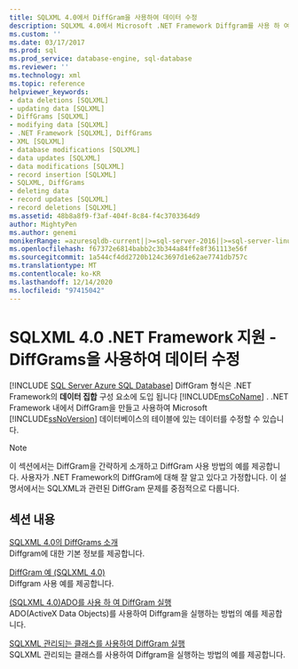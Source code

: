 ```yaml
---
title: SQLXML 4.0에서 DiffGram을 사용하여 데이터 수정
description: SQLXML 4.0에서 Microsoft .NET Framework Diffgram를 사용 하 여 Microsoft SQL Server 데이터베이스 테이블의 데이터를 수정 하는 방법에 대 한 정보를 확인 합니다.
ms.custom: ''
ms.date: 03/17/2017
ms.prod: sql
ms.prod_service: database-engine, sql-database
ms.reviewer: ''
ms.technology: xml
ms.topic: reference
helpviewer_keywords:
- data deletions [SQLXML]
- updating data [SQLXML]
- DiffGrams [SQLXML]
- modifying data [SQLXML]
- .NET Framework [SQLXML], DiffGrams
- XML [SQLXML]
- database modifications [SQLXML]
- data updates [SQLXML]
- data modifications [SQLXML]
- record insertion [SQLXML]
- SQLXML, DiffGrams
- deleting data
- record updates [SQLXML]
- record deletions [SQLXML]
ms.assetid: 48b8a8f9-f3af-404f-8c84-f4c3703364d9
author: MightyPen
ms.author: genemi
monikerRange: =azuresqldb-current||>=sql-server-2016||>=sql-server-linux-2017||=azuresqldb-mi-current
ms.openlocfilehash: f67372e6814babb2c3b344a84ffe8f361113e56f
ms.sourcegitcommit: 1a544cf4dd2720b124c3697d1e62ae7741db757c
ms.translationtype: MT
ms.contentlocale: ko-KR
ms.lasthandoff: 12/14/2020
ms.locfileid: "97415042"
---
```

# <a name="sqlxml-40-net-framework-support---using-diffgrams-to-modify-data"></a>SQLXML 4.0 .NET Framework 지원 - DiffGrams을 사용하여 데이터 수정
[!INCLUDE [SQL Server Azure SQL Database](../../../includes/applies-to-version/sql-asdb.md)]
  DiffGram 형식은 .NET Framework의 **데이터 집합** 구성 요소에 도입 됩니다 [!INCLUDE[msCoName](../../../includes/msconame-md.md)] . .NET Framework 내에서 DiffGram을 만들고 사용하여 Microsoft [!INCLUDE[ssNoVersion](../../../includes/ssnoversion-md.md)] 데이터베이스의 테이블에 있는 데이터를 수정할 수 있습니다.  
  
> [!NOTE]  
>  이 섹션에서는 DiffGram을 간략하게 소개하고 DiffGram 사용 방법의 예를 제공합니다. 사용자가 .NET Framework의 DiffGram에 대해 잘 알고 있다고 가정합니다. 이 설명서에서는 SQLXML과 관련된 DiffGram 문제를 중점적으로 다룹니다.  
  
## <a name="in-this-section"></a>섹션 내용  
 [SQLXML 4.0의 DiffGrams 소개](../../../relational-databases/sqlxml-annotated-xsd-schemas-xpath-queries/diffgram/introduction-to-diffgrams-in-sqlxml-4-0.md)  
 Diffgram에 대한 기본 정보를 제공합니다.  
  
 [DiffGram 예 &#40;SQLXML 4.0&#41;](../../../relational-databases/sqlxml-annotated-xsd-schemas-xpath-queries/diffgram/diffgram-examples-sqlxml-4-0.md)  
 Diffgram 사용 예를 제공합니다.  
  
 [&#40;SQLXML 4.0&#41;ADO를 사용 하 여 DiffGram 실행 ](../../../relational-databases/sqlxml-annotated-xsd-schemas-xpath-queries/diffgram/executing-a-diffgram-by-using-ado-sqlxml-4-0.md)  
 ADO(ActiveX Data Objects)를 사용하여 Diffgram을 실행하는 방법의 예를 제공합니다.  
  
 [SQLXML 관리되는 클래스를 사용하여 DiffGram 실행](../../../relational-databases/sqlxml-annotated-xsd-schemas-xpath-queries/diffgram/executing-a-diffgram-by-using-sqlxml-managed-classes.md)  
 SQLXML 관리되는 클래스를 사용하여 Diffgram을 실행하는 방법의 예를 제공합니다.  
  
  
